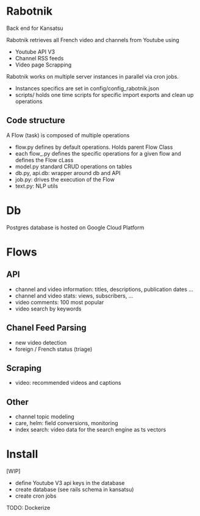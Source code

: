 # Rabotnik

Back end for Kansatsu

Rabotnik retrieves all French video and channels from Youtube using
- Youtube API V3
- Channel RSS feeds
- Video page Scrapping

Rabotnik works on multiple server instances in parallel via cron jobs.

- Instances specifics are set in config/config_rabotnik.json
- scripts/ holds one time scripts for specific import exports and clean up operations

## Code structure

A Flow (task) is composed of multiple operations

- flow.py defines by default operations. Holds parent Flow Class
- each flow_<xxxx>.py defines the specific operations for a given flow and defines the Flow<Xxxx> cLass
- model.py standard CRUD operations on tables
- db.py, api.db: wrapper around db and API
- job.py: drives the execution of the Flow
- text.py: NLP utils

# Db

Postgres database is hosted on Google Cloud Platform

# Flows

## API
- channel and video information: titles, descriptions, publication dates ...
- channel and video stats: views, subscribers, ...
- video comments: 100 most popular
- video search by keywords

## Chanel Feed Parsing
- new video detection
- foreign / French status (triage)

## Scraping
- video: recommended videos and captions

## Other
- channel topic modeling
- care, helm: field conversions, monitoring
- index search: video data for the search engine as ts vectors


# Install
[WIP]
- define Youtube V3 api keys in the database
- create database (see rails schema in kansatsu)
- create cron jobs

TODO: Dockerize
